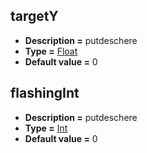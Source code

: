 ## targetY
* **Description =** putdeschere
* **Type =** [Float](https://api.haxeflixel.com/Float.html)
* **Default value =** 0

## flashingInt
* **Description =** putdeschere
* **Type =** [Int](https://api.haxeflixel.com/Int.html)
* **Default value =** 0

